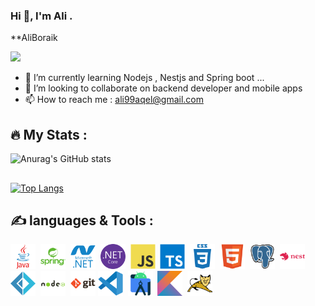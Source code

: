 ### Hi 👋, I'm Ali .


**AliBoraik

<img src="https://komarev.com/ghpvc/?username=AliBoraik&label=Views&color=blue&style=plastic" />

- 🌱 I’m currently learning Nodejs , Nestjs and Spring boot ...
- 🔭 I’m looking to collaborate on backend developer and mobile apps
- 📫 How to reach me : ali99aqel@gmail.com


## :fire: My Stats :

![Anurag's GitHub stats](https://github-readme-stats.vercel.app/api?username=AliBoraik&show_icons=true&theme=radical)

##  
[![Top Langs](https://github-readme-stats.vercel.app/api/top-langs/?username=AliBoraik&layout=compact&theme=vision-friendly-dark)](https://github.com/anuraghazra/github-readme-stats)
 
 ##  :writing_hand: languages & Tools :

<div>
  <img src="https://github.com/devicons/devicon/blob/master/icons/java/java-original-wordmark.svg" title="Java" alt="Java" width="40" height="40"/>&nbsp;
  <img src="https://github.com/devicons/devicon/blob/master/icons/spring/spring-original-wordmark.svg" title="Spring" alt="Spring" width="40" height="40"/>&nbsp;
    <img src="https://github.com/devicons/devicon/blob/master/icons/dot-net/dot-net-plain-wordmark.svg" title="dot-net"  alt="dot-net" width="40" height="40"/>&nbsp;
   <img src="https://github.com/devicons/devicon/blob/master/icons/dotnetcore/dotnetcore-original.svg" title="dotnetcore"  alt="dotnetcore"width="40"height="40"/>&nbsp;
   <img src="https://github.com/devicons/devicon/blob/master/icons/javascript/javascript-original.svg" title="JavaScript" alt="JavaScript" width="40"height="40"/>&nbsp;
  <img src="https://github.com/devicons/devicon/blob/master/icons/typescript/typescript-original.svg" title="TypeScript" alt="JavaScript" width="40"height="40"/>&nbsp;
  <img src="https://github.com/devicons/devicon/blob/master/icons/css3/css3-plain-wordmark.svg"  title="CSS3" alt="CSS" width="40" height="40"/>&nbsp;
  <img src="https://github.com/devicons/devicon/blob/master/icons/html5/html5-original.svg" title="HTML5" alt="HTML" width="40" height="40"/>&nbsp;
  <img src="https://github.com/devicons/devicon/blob/master/icons/postgresql/postgresql-original.svg" title="Postgresql"  alt="Postgresql" width="40" height="40"/>&nbsp;
   <img src="https://github.com/devicons/devicon/blob/master/icons/nestjs/nestjs-plain-wordmark.svg" title="nestjs"  alt="nestjs" width="40" height="40"/>&nbsp;
   <img src="https://github.com/devicons/devicon/blob/master/icons/fsharp/fsharp-original.svg" title="fsharp"  alt="fsharp" width="40" height="40"/>&nbsp;
    <img src="https://github.com/devicons/devicon/blob/master/icons/nodejs/nodejs-original-wordmark.svg" title="NodeJS" alt="NodeJS" width="40" height="40"/>&nbsp;
    <img src="https://github.com/devicons/devicon/blob/master/icons/git/git-original-wordmark.svg" title="Git" **alt="Git" width="40" height="40"/>
   <img src="https://github.com/devicons/devicon/blob/master/icons/vscode/vscode-original.svg" title="vscode"  alt="vscode" width="40" height="40"/>&nbsp;
  <img src="https://github.com/devicons/devicon/blob/master/icons/androidstudio/androidstudio-original.svg" title="androidstudio"  alt="androidstudio" width="40" height="40"/>&nbsp;
  <img src="https://github.com/devicons/devicon/blob/master/icons/kotlin/kotlin-original.svg" title="kotlin"  alt="kotlin" width="40" height="40"/>&nbsp;
  <img src="https://github.com/devicons/devicon/blob/master/icons/tomcat/tomcat-original.svg" title="tomcat"  alt="tomcat" width="40" height="40"/>&nbsp;

</div>
